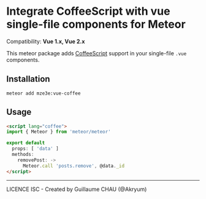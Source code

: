 # Integrate CoffeeScript with vue single-file components for Meteor

Compatibility: **Vue 1.x, Vue 2.x**

This meteor package adds [CoffeeScript](http://coffeescript.org/) support in your single-file `.vue` components.

## Installation

    meteor add mze3e:vue-coffee


## Usage

```html
<script lang="coffee">
import { Meteor } from 'meteor/meteor'

export default
  props: [ 'data' ]
  methods:
    removePost: ->
      Meteor.call 'posts.remove', @data._id
</script>
```

---

LICENCE ISC - Created by Guillaume CHAU (@Akryum)
